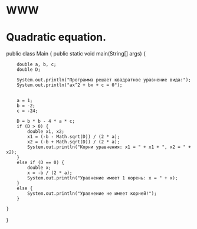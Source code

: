 # WWW
# Quadratic equation.

public class Main {
    public static void main(String[] args) {

        double a, b, c;
        double D;

        System.out.println("Программа решает квадратное уравнение вида:");
        System.out.println("ax^2 + bx + c = 0");


        a = 1;
        b = -2;
        c = -24;

        D = b * b - 4 * a * c;
        if (D > 0) {
            double x1, x2;
            x1 = (-b - Math.sqrt(D)) / (2 * a);
            x2 = (-b + Math.sqrt(D)) / (2 * a);
            System.out.println("Корни уравнения: x1 = " + x1 + ", x2 = " + x2);
        }
        else if (D == 0) {
            double x;
            x = -b / (2 * a);
            System.out.println("Уравнение имеет 1 корень: x = " + x);
        }
        else {
            System.out.println("Уравнение не имеет корней!");
        }

    }
}

